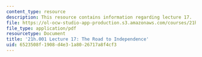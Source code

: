 ```yaml
---
content_type: resource
description: This resource contains information regarding lecture 17.
file: https://ol-ocw-studio-app-production.s3.amazonaws.com/courses/21h-001-how-to-stage-a-revolution-fall-2013/6523508f1908d4e31a8026717a8f4cf3_MIT21H_001F13_lec_17.pdf
file_type: application/pdf
resourcetype: Document
title: '21h.001 Lecture 17: The Road to Independence'
uid: 6523508f-1908-d4e3-1a80-26717a8f4cf3
---
```

